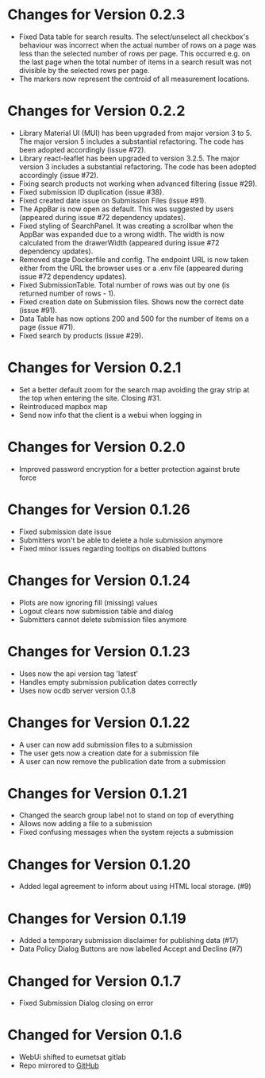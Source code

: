 # Changes for Version 0.2.3

- Fixed Data table for search results. The select/unselect all checkbox's behaviour was incorrect when the actual number
  of rows on a page was less than the selected number of rows per page. This occurred e.g. on the last page when the
  total number of items in a search result was not divisible by the selected rows per page. 
- The markers now represent the centroid of all measurement locations.  

# Changes for Version 0.2.2

- Library Material UI (MUI) has been upgraded from major version 3 to 5.
  The major version 5 includes a substantial refactoring. The code has been adopted accordingly
  (issue #72).
- Library react-leaflet has been upgraded to version 3.2.5. The major version 3 includes
  a substantial refactoring. The code has been adopted accordingly (issue #72).
- Fixing search products not working when advanced filtering (issue #29).
- Fixed submission ID duplication (issue #38).
- Fixed created date issue on Submission Files (issue #91).
- The AppBar is now open as default. This was suggested by users (appeared during issue #72 dependency updates).
- Fixed styling of SearchPanel. It was creating a scrollbar when the AppBar was expanded due to a wrong width. The width
  is now calculated from the drawerWidth (appeared during issue #72 dependency updates).
- Removed stage Dockerfile and config. The endpoint URL is now taken either from the URL the browser uses or a .env
  file (appeared during issue #72 dependency updates).
- Fixed SubmissionTable. Total number of rows was out by one (is returned number of rows - 1).
- Fixed creation date on Submission files. Shows now the correct date (issue #91).
- Data Table has now options 200 and 500 for the number of items on a page (issue #71).
- Fixed search by products (issue #29).
 
# Changes for Version 0.2.1

- Set a better default zoom for the search map avoiding the gray strip at the top when entering the site. Closing #31.
- Reintroduced mapbox map
- Send now info that the client is a webui when logging in

# Changes for Version 0.2.0

- Improved password encryption for a better protection against brute force 

# Changes for Version 0.1.26

- Fixed submission date issue
- Submitters won't be able to delete a hole submission anymore
- Fixed minor issues regarding tooltips on disabled buttons

# Changes for Version 0.1.24

- Plots are now ignoring fill (missing) values
- Logout clears now submission table and dialog
- Submitters cannot delete submission files anymore 

# Changes for Version 0.1.23

- Uses now the api version tag 'latest'
- Handles empty submission publication dates correctly
- Uses now ocdb server version 0.1.8

# Changes for Version 0.1.22

- A user can now add submission files to a submission
- The user gets now a creation date for a submission file
- A user can now remove the publication date from a submission

# Changes for Version 0.1.21

- Changed the search group label not to stand on top of everything 
- Allows now adding a file to a submission
- Fixed confusing messages when the system rejects a submission


# Changes for Version 0.1.20

- Added legal agreement to inform about using HTML local storage. (#9)


# Changes for Version 0.1.19

- Added a temporary submission disclaimer for publishing data (#17)
- Data Policy Dialog Buttons are now labelled Accept and Decline (#7)

# Changed for Version 0.1.7

- Fixed Submission Dialog closing on error

# Changed for Version 0.1.6

- WebUi shifted to eumetsat gitlab
- Repo mirrored to [GitHub](https://github.com/eocdb/ocdb-webui)
